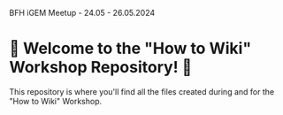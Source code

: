 BFH iGEM Meetup - 24.05 - 26.05.2024

# 📁 Welcome to the "How to Wiki" Workshop Repository! 📝

This repository is where you'll find all the files created during and for the "How to Wiki" Workshop. 
